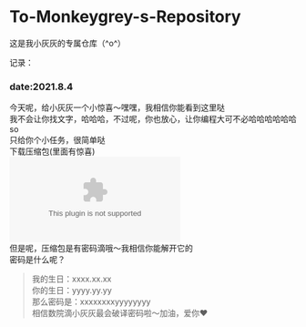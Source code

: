 # To-Monkeygrey-s-Repository
这是我小灰灰的专属仓库（^o^）

记录：
### date:2021.8.4
今天呢，给小灰灰一个小惊喜～嘿嘿，我相信你能看到这里哒  
我不会让你找文字，哈哈哈，不过呢，你也放心，让你编程大可不必哈哈哈哈哈哈  
so  
只给你个小任务，很简单哒  
下载压缩包(里面有惊喜)  
![下载压缩包](https://github.com/PGL888999/To-Monkeygrey-s-Repository/blob/main/%E7%BB%99%E5%B0%8F%E7%81%B0%E7%81%B0%E7%9A%84%E6%83%8A%E5%96%9C.zip)  
但是呢，压缩包是有密码滴哦～我相信你能解开它的  
密码是什么呢？  
> 我的生日：xxxx.xx.xx  
> 你的生日：yyyy.yy.yy  
> 那么密码是：xxxxxxxxyyyyyyyy  
相信数院滴小灰灰最会破译密码啦～加油，爱你❤️
